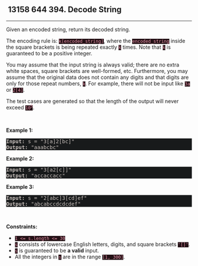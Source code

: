 <h2> 13158 644
394. Decode String</h2><hr><div style="border-color: rgba(140, 122, 115, 0.65) !important;"><p style="border-color: rgba(140, 122, 115, 0.65) !important;">Given an encoded string, return its decoded string.</p>

<p style="border-color: rgba(140, 122, 115, 0.65) !important;">The encoding rule is: <code style="background-color: rgb(36, 17, 22) !important; color: rgb(236, 153, 174) !important; border-color: rgb(171, 35, 69) !important;">k[encoded_string]</code>, where the <code style="background-color: rgb(36, 17, 22) !important; color: rgb(236, 153, 174) !important; border-color: rgb(171, 35, 69) !important;">encoded_string</code> inside the square brackets is being repeated exactly <code style="background-color: rgb(36, 17, 22) !important; color: rgb(236, 153, 174) !important; border-color: rgb(171, 35, 69) !important;">k</code> times. Note that <code style="background-color: rgb(36, 17, 22) !important; color: rgb(236, 153, 174) !important; border-color: rgb(171, 35, 69) !important;">k</code> is guaranteed to be a positive integer.</p>

<p style="border-color: rgba(140, 122, 115, 0.65) !important;">You may assume that the input string is always valid; there are no extra white spaces, square brackets are well-formed, etc. Furthermore, you may assume that the original data does not contain any digits and that digits are only for those repeat numbers, <code style="background-color: rgb(36, 17, 22) !important; color: rgb(236, 153, 174) !important; border-color: rgb(171, 35, 69) !important;">k</code>. For example, there will not be input like <code style="background-color: rgb(36, 17, 22) !important; color: rgb(236, 153, 174) !important; border-color: rgb(171, 35, 69) !important;">3a</code> or <code style="background-color: rgb(36, 17, 22) !important; color: rgb(236, 153, 174) !important; border-color: rgb(171, 35, 69) !important;">2[4]</code>.</p>

<p style="border-color: rgba(140, 122, 115, 0.65) !important;">The test cases are generated so that the length of the output will never exceed <code style="background-color: rgb(36, 17, 22) !important; color: rgb(236, 153, 174) !important; border-color: rgb(171, 35, 69) !important;">10<sup style="border-color: rgb(171, 35, 69) !important;">5</sup></code>.</p>

<p style="border-color: rgba(140, 122, 115, 0.65) !important;">&nbsp;</p>
<p style="border-color: rgba(140, 122, 115, 0.65) !important;"><strong class="example" style="border-color: rgba(140, 122, 115, 0.65) !important;">Example 1:</strong></p>

<pre style="background-color: rgb(24, 26, 27) !important; color: rgb(200, 192, 188) !important; border-color: rgb(126, 109, 103) !important;"><strong style="border-color: rgb(112, 97, 92) !important;">Input:</strong> s = "3[a]2[bc]"
<strong style="border-color: rgb(112, 97, 92) !important;">Output:</strong> "aaabcbc"
</pre>

<p style="border-color: rgba(140, 122, 115, 0.65) !important;"><strong class="example" style="border-color: rgba(140, 122, 115, 0.65) !important;">Example 2:</strong></p>

<pre style="background-color: rgb(24, 26, 27) !important; color: rgb(200, 192, 188) !important; border-color: rgb(126, 109, 103) !important;"><strong style="border-color: rgb(112, 97, 92) !important;">Input:</strong> s = "3[a2[c]]"
<strong style="border-color: rgb(112, 97, 92) !important;">Output:</strong> "accaccacc"
</pre>

<p style="border-color: rgba(140, 122, 115, 0.65) !important;"><strong class="example" style="border-color: rgba(140, 122, 115, 0.65) !important;">Example 3:</strong></p>

<pre style="background-color: rgb(24, 26, 27) !important; color: rgb(200, 192, 188) !important; border-color: rgb(126, 109, 103) !important;"><strong style="border-color: rgb(112, 97, 92) !important;">Input:</strong> s = "2[abc]3[cd]ef"
<strong style="border-color: rgb(112, 97, 92) !important;">Output:</strong> "abcabccdcdcdef"
</pre>

<p style="border-color: rgba(140, 122, 115, 0.65) !important;">&nbsp;</p>
<p style="border-color: rgba(140, 122, 115, 0.65) !important;"><strong style="border-color: rgba(140, 122, 115, 0.65) !important;">Constraints:</strong></p>

<ul style="border-color: rgba(140, 122, 115, 0.65) !important;">
	<li style="border-color: rgba(140, 122, 115, 0.65) !important;"><code style="background-color: rgb(36, 17, 22) !important; color: rgb(236, 153, 174) !important; border-color: rgb(171, 35, 69) !important;">1 &lt;= s.length &lt;= 30</code></li>
	<li style="border-color: rgba(140, 122, 115, 0.65) !important;"><code style="background-color: rgb(36, 17, 22) !important; color: rgb(236, 153, 174) !important; border-color: rgb(171, 35, 69) !important;">s</code> consists of lowercase English letters, digits, and square brackets <code style="background-color: rgb(36, 17, 22) !important; color: rgb(236, 153, 174) !important; border-color: rgb(171, 35, 69) !important;">'[]'</code>.</li>
	<li style="border-color: rgba(140, 122, 115, 0.65) !important;"><code style="background-color: rgb(36, 17, 22) !important; color: rgb(236, 153, 174) !important; border-color: rgb(171, 35, 69) !important;">s</code> is guaranteed to be <strong style="border-color: rgba(140, 122, 115, 0.65) !important;">a valid</strong> input.</li>
	<li style="border-color: rgba(140, 122, 115, 0.65) !important;">All the integers in <code style="background-color: rgb(36, 17, 22) !important; color: rgb(236, 153, 174) !important; border-color: rgb(171, 35, 69) !important;">s</code> are in the range <code style="background-color: rgb(36, 17, 22) !important; color: rgb(236, 153, 174) !important; border-color: rgb(171, 35, 69) !important;">[1, 300]</code>.</li>
</ul>
</div>